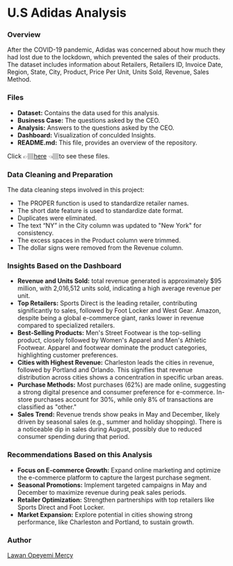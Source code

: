 # U.S Adidas Analysis

### Overview
After the COVID-19 pandemic, Adidas was concerned about how much they had lost due to the lockdown, which prevented the sales of their products. The dataset includes information about Retailers, Retailers ID, Invoice Date, Region, State, City, Product, Price Per Unit, Units Sold, Revenue,	Sales Method.

### Files
- **Dataset:** Contains the data used for this analysis.
- **Business Case:** The questions asked by the CEO. 
- **Analysis:** Answers to the questions asked by the CEO.
- **Dashboard:** Visualization of conculded Insights.
- **README.md:** This file, provides an overview of the repository.

Click 👉🏽[here](https://drive.google.com/drive/folders/1jggSnEoq53k18JCyec8vTng2sbY6qZTA?usp=sharing) 👈🏽to see these files. 

### Data Cleaning and Preparation
The data cleaning steps involved in this project:

- The PROPER function is used to standardize retailer names.
- The short date feature is used to standardize date format.
- Duplicates were eliminated.
- The text “NY” in the City column was updated to "New York" for consistency.
- The excess spaces in the Product column were trimmed.
- The dollar signs were removed from the Revenue column.

### Insights Based on the Dashboard
- **Revenue and Units Sold:** total revenue generated is approximately $95 million, with 2,016,512 units sold, indicating a high average revenue per unit.
- **Top Retailers:** Sports Direct is the leading retailer, contributing significantly to sales, followed by Foot Locker and West Gear. Amazon, despite being a global e-commerce giant, ranks lower in revenue compared to specialized retailers.
- **Best-Selling Products:** Men's Street Footwear is the top-selling product, closely followed by Women's Apparel and Men's Athletic Footwear. Apparel and footwear dominate the product categories, highlighting customer preferences.
- 	**Cities with Highest Revenue:** Charleston leads the cities in revenue, followed by Portland and Orlando. This signifies that revenue distribution across cities shows a concentration in specific urban areas.
- 	**Purchase Methods:** Most purchases (62%) are made online, suggesting a strong digital presence and consumer preference for e-commerce. In-store purchases account for 30%, while only 8% of transactions are classified as "other."
- 	**Sales Trend:** Revenue trends show peaks in May and December, likely driven by seasonal sales (e.g., summer and holiday shopping). There is a noticeable dip in sales during August, possibly due to reduced consumer spending during that period.

### Recommendations Based on this Analysis

- **Focus on E-commerce Growth:** Expand online marketing and optimize the e-commerce platform to capture the largest purchase segment.
- **Seasonal Promotions:** Implement targeted campaigns in May and December to maximize revenue during peak sales periods.
- **Retailer Optimization:** Strengthen partnerships with top retailers like Sports Direct and Foot Locker.
- **Market Expansion:** Explore potential in cities showing strong performance, like Charleston and Portland, to sustain growth.

### Author
[Lawan Opeyemi Mercy](https://www.linkedin.com/in/opeyemi-mercy-lawan-81a048276/)
	

